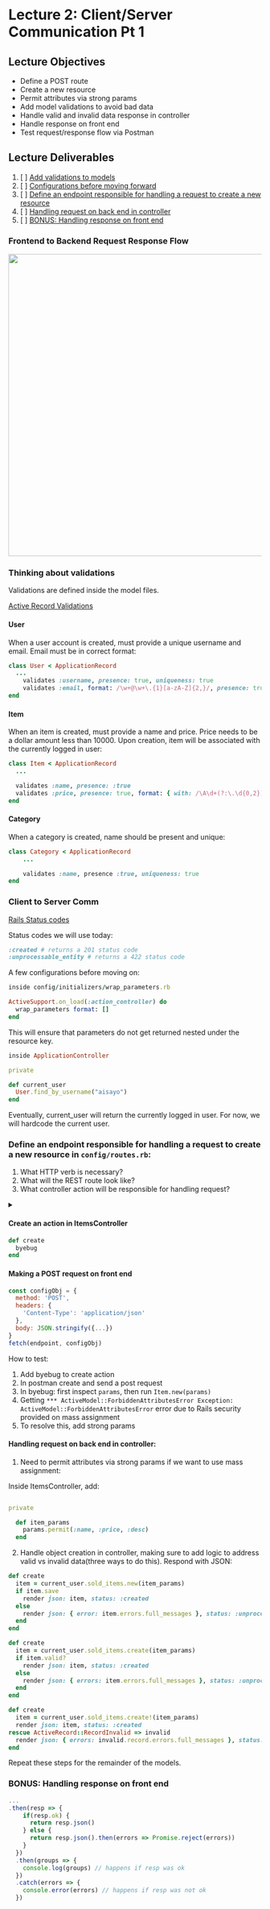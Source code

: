 # Lecture 2: Client/Server Communication Pt 1

## Lecture Objectives

- Define a POST route
- Create a new resource
- Permit attributes via strong params
- Add model validations to avoid bad data
- Handle valid and invalid data response in controller
- Handle response on front end
- Test request/response flow via Postman

## Lecture Deliverables

1. [ ] [Add validations to models](#pt1)
2. [ ] [Configurations before moving forward](#pt2)
3. [ ] [Define an endpoint responsible for handling a request to create a new resource](#pt3)
4. [ ] [Handling request on back end in controller](#pt4)
5. [ ] [BONUS: Handling response on front end](#pt5)

### Frontend to Backend Request Response Flow

<p align="center">
    <img src="../public/requestresponseflow.png" width="750" height="600">
</p>

### Thinking about validations

<div id='pt1'></div>

Validations are defined inside the model files. 

[Active Record Validations](https://guides.rubyonrails.org/active_record_validations.html)

#### User

When a user account is created, must provide a unique username and email. Email must be in correct format:

```rb
class User < ApplicationRecord
  ...
    validates :username, presence: true, uniqueness: true
    validates :email, format: /\w+@\w+\.{1}[a-zA-Z]{2,}/, presence: true, uniqueness: true
end
```

#### Item

When an item is created, must provide a name and price. Price needs to be a dollar amount less than 10000. Upon creation, item will be associated with the currently logged in user:

```rb
class Item < ApplicationRecord
  ...

  validates :name, presence: :true
  validates :price, presence: true, format: { with: /\A\d+(?:\.\d{0,2})?\z/, message: "Must be dollar amount" }, numericality: { greater_than: 0, less_than: 10000 }
end
```

#### Category

When a category is created, name should be present and unique:

```rb
class Category < ApplicationRecord
    ...

    validates :name, presence :true, uniqueness: true
end
```

### Client to Server Comm

[Rails Status codes](http://www.railsstatuscodes.com/)

Status codes we will use today:
```rb
:created # returns a 201 status code
:unprocessable_entity # returns a 422 status code
```

<div id='pt2'></div>

A few configurations before moving on:

```rb
inside config/initializers/wrap_parameters.rb

ActiveSupport.on_load(:action_controller) do
  wrap_parameters format: []
end
```

This will ensure that parameters do not get returned nested under the resource key.

```rb
inside ApplicationController

private

def current_user
  User.find_by_username("aisayo")
end
```

Eventually, current_user will return the currently logged in user. For now, we will hardcode the current user.

### Define an endpoint responsible for handling a request to create a new resource in `config/routes.rb`:

<div id='pt3'></div>

1. What HTTP verb is necessary?
2. What will the REST route look like?
3. What controller action will be responsible for handling request?

<details>
<summary></summary>
<li>post '/items', to: 'items#create'</li>

<strong>or</strong>

<li>resources :items, only: [:create]</li>
</details>

#### Create an action in ItemsController

```rb
def create
  byebug
end
```

#### Making a POST request on front end

```js
const configObj = {
  method: 'POST',
  headers: {
    'Content-Type': 'application/json'
  },
  body: JSON.stringify({...})
}
fetch(endpoint, configObj)
```

How to test:

1. Add byebug to create action
2. In postman create and send a post request
3. In byebug: first inspect `params`, then run `Item.new(params)`
4. Getting `*** ActiveModel::ForbiddenAttributesError Exception: ActiveModel::ForbiddenAttributesError` error due to Rails security provided on mass assignment
5. To resolve this, add strong params

#### Handling request on back end in controller:

<div id='pt4'></div>

1. Need to permit attributes via strong params if we want to use mass assignment:

Inside ItemsController, add:

```rb

private

  def item_params
    params.permit(:name, :price, :desc)
  end

```

2. Handle object creation in controller, making sure to add logic to address valid vs invalid data(three ways to do this). Respond with JSON:

```rb
def create
  item = current_user.sold_items.new(item_params)
  if item.save
    render json: item, status: :created
  else
    render json: { error: item.errors.full_messages }, status: :unprocessable_entity
  end
end
```

```rb
def create
  item = current_user.sold_items.create(item_params)
  if item.valid?
    render json: item, status: :created
  else
    render json: { errors: item.errors.full_messages }, status: :unprocessable_entity
  end
end
```

```rb
def create
  item = current_user.sold_items.create!(item_params)
  render json: item, status: :created
rescue ActiveRecord::RecordInvalid => invalid
  render json: { errors: invalid.record.errors.full_messages }, status: :unprocessable_entity
end
```

Repeat these steps for the remainder of the models.

### BONUS: Handling response on front end

<div id='pt5'></div>

```js
...
.then(resp => {
    if(resp.ok) {
      return resp.json()
    } else {
      return resp.json().then(errors => Promise.reject(errors))
    }
  })
  .then(groups => {
    console.log(groups) // happens if resp was ok
  })
  .catch(errors => {
    console.error(errors) // happens if resp was not ok
  })
```
